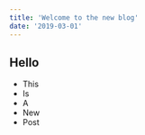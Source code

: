 ```yaml
---
title: 'Welcome to the new blog'
date: '2019-03-01'
---
```


## Hello

- This
- Is
- A
- New
- Post
